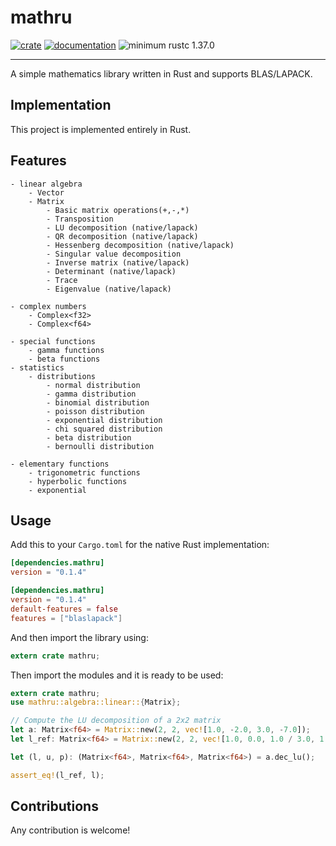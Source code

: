 # mathru

[![crate](https://img.shields.io/crates/v/mathru.svg)](https://crates.io/crates/mathru)
[![documentation](https://docs.rs/mathru/badge.svg)](https://docs.rs/mathru)
![minimum rustc 1.37.0](https://img.shields.io/badge/rustc-1.37.0-green.svg)

------------
A simple mathematics library written in Rust and supports BLAS/LAPACK.

## Implementation

This project is implemented entirely in Rust.

## Features
    - linear algebra
        - Vector
        - Matrix
            - Basic matrix operations(+,-,*)
            - Transposition
            - LU decomposition (native/lapack)
            - QR decomposition (native/lapack)
            - Hessenberg decomposition (native/lapack)
            - Singular value decomposition
            - Inverse matrix (native/lapack)
            - Determinant (native/lapack)
            - Trace
            - Eigenvalue (native/lapack)

    - complex numbers
        - Complex<f32>
        - Complex<f64>

    - special functions
        - gamma functions
        - beta functions
    - statistics
        - distributions
            - normal distribution
            - gamma distribution
            - binomial distribution
            - poisson distribution
            - exponential distribution
            - chi squared distribution
            - beta distribution
            - bernoulli distribution

    - elementary functions
        - trigonometric functions
        - hyperbolic functions
        - exponential

## Usage

Add this to your `Cargo.toml` for the native Rust implementation:

```toml
[dependencies.mathru]
version = "0.1.4"
```

```toml
[dependencies.mathru]
version = "0.1.4"
default-features = false
features = ["blaslapack"]
```


And then import the library using:
```rust
extern crate mathru;
```

Then import the modules and it is ready to be used:

``` rust
extern crate mathru;
use mathru::algebra::linear::{Matrix};

// Compute the LU decomposition of a 2x2 matrix
let a: Matrix<f64> = Matrix::new(2, 2, vec![1.0, -2.0, 3.0, -7.0]);
let l_ref: Matrix<f64> = Matrix::new(2, 2, vec![1.0, 0.0, 1.0 / 3.0, 1.0]);

let (l, u, p): (Matrix<f64>, Matrix<f64>, Matrix<f64>) = a.dec_lu();

assert_eq!(l_ref, l);
```


## Contributions

Any contribution is welcome!
